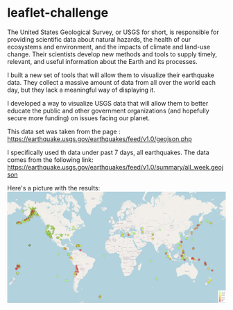 # leaflet-challenge
The United States Geological Survey, or USGS for short, is responsible for providing scientific data about natural hazards, the health of our ecosystems and environment, and the impacts of climate and land-use change. Their scientists develop new methods and tools to supply timely, relevant, and useful information about the Earth and its processes.

I built a new set of tools that will allow them to visualize their earthquake data. They collect a massive amount of data from all over the world each day, but they lack a meaningful way of displaying it. 

I developed a way to visualize USGS data that will allow them to better educate the public and other government organizations (and hopefully secure more funding) on issues facing our planet.

This data set was taken from the page : https://earthquake.usgs.gov/earthquakes/feed/v1.0/geojson.php

I specifically used th data under past 7 days, all earthquakes. The data comes from the following link:
https://earthquake.usgs.gov/earthquakes/feed/v1.0/summary/all_week.geojson

Here's a picture with the results:
![Alt text](result_part_1.png)